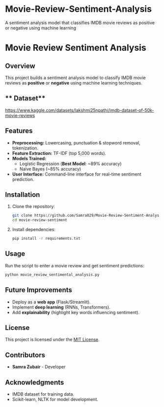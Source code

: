 # Movie-Review-Sentiment-Analysis
A sentiment analysis model that classifies IMDB movie reviews as positive or negative using machine learning
# **Movie Review Sentiment Analysis**

## **Overview**
This project builds a sentiment analysis model to classify IMDB movie reviews as **positive** or **negative** using machine learning techniques.
## ** Dataset** ##
 https://www.kaggle.com/datasets/lakshmi25npathi/imdb-dataset-of-50k-movie-reviews
## **Features**
- **Preprocessing:** Lowercasing, punctuation & stopword removal, tokenization.
- **Feature Extraction:** TF-IDF (top 5,000 words).
- **Models Trained:**
  - Logistic Regression (**Best Model**: ~89% accuracy)
  - Naive Bayes (~85% accuracy)
- **User Interface:** Command-line interface for real-time sentiment prediction.

## **Installation**
1. Clone the repository:
   ```bash
   git clone https://github.com/Samra029/Movie-Review-Sentiment-Analysis.git
   cd movie-review-sentiment
   ```
2. Install dependencies:
   ```bash
   pip install -r requirements.txt
   ```

## **Usage**
Run the script to enter a movie review and get sentiment predictions:
```bash
python movie_review_sentimental_analysis.py
```
## **Future Improvements**
- Deploy as a **web app** (Flask/Streamlit).
- Implement **deep learning** (RNNs, Transformers).
- Add **explainability** (highlight key words influencing sentiment).

## **License**
This project is licensed under the [MIT License](LICENSE).

## **Contributors**
- **Samra Zubair** - Developer

## **Acknowledgments**
- IMDB dataset for training data.
- Scikit-learn, NLTK for model development.



